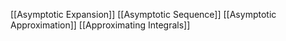 [[Asymptotic Expansion]]
[[Asymptotic Sequence]]
[[Asymptotic Approximation]]
[[Approximating Integrals]]


